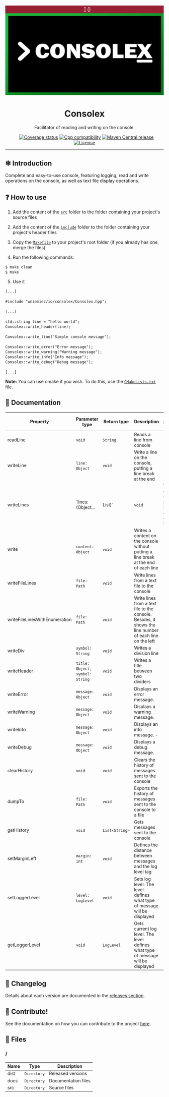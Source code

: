 ![](https://github.com/wniemiec-io-cpp/consolex/blob/master/docs/img/logo/logo.jpg)

<h1 align='center'>Consolex</h1>
<p align='center'>Facilitator of reading and writing on the console.</p>
<p align="center">
	<a href="https://github.com/wniemiec-io-cpp/consolex/actions/workflows/windows.yml"><img src="https://github.com/wniemiec-io-cpp/consolex/actions/workflows/windows.yml/badge.svg" alt=""></a>
	<a href="https://github.com/wniemiec-io-cpp/consolex/actions/workflows/macos.yml"><img src="https://github.com/wniemiec-io-cpp/consolex/actions/workflows/macos.yml/badge.svg" alt=""></a>
	<a href="https://github.com/wniemiec-io-cpp/consolex/actions/workflows/ubuntu.yml"><img src="https://github.com/wniemiec-io-cpp/consolex/actions/workflows/ubuntu.yml/badge.svg" alt=""></a>
	<a href="https://codecov.io/gh/wniemiec-io-cpp/consolex"><img src="https://codecov.io/gh/wniemiec-io-cpp/consolex/branch/master/graph/badge.svg?token=R2SFS4SP86" alt="Coverage status"></a>
	<a href="https://docs.microsoft.com/en-us/cpp/"><img src="https://img.shields.io/badge/C++-17+-D0008F.svg" alt="Cpp compatibility"></a>
	<a href="https://mvnrepository.com/artifact/io.github.wniemiec-io-cpp/consolex"><img src="https://img.shields.io/maven-central/v/io.github.wniemiec-io-cpp/consolex" alt="Maven Central release"></a>
	<a href="https://github.com/wniemiec-io-cpp/consolex/blob/master/LICENSE"><img src="https://img.shields.io/github/license/wniemiec-io-cpp/consolex" alt="License"></a>
</p>
<hr />

## ❇ Introduction
Complete and easy-to-use console, featuring logging, read and write operations on the console, as well as text file display operations.

## ❓ How to use
1. Add the content of the [`src`](https://github.com/wniemiec-io-cpp/consolex/blob/master/src) folder to the folder containing your project's source files

2. Add the content of the [`include`](https://github.com/wniemiec-io-cpp/consolex/blob/master/include) folder to the folder containing your project's header files

3. Copy the [`Makefile`](https://github.com/wniemiec-io-cpp/consolex/blob/master/Makefile) to your project's root folder (if you already has one, merge the files)

4. Run the following commands:
```
$ make clean
$ make
```

5. Use it
```
[...]

#include "wniemiec/io/consolex/Consolex.hpp";

[...]

std::string line = "hello world";
Consolex::write_header(line);

Consolex::write_line("Simple console message");

Consolex::write_error("Error message");
Consolex::write_warning("Warning message");
Consolex::write_info("Info message");
Consolex::write_debug("Debug message");

[...]
```

**Note:** You can use cmake if you wish. To do this, use the [`CMakeLists.txt`](https://github.com/wniemiec-io-cpp/consolex/blob/master/CMakeLists.txt) file.

## 📖 Documentation
|        Property        |Parameter type|Return type|Description|Default parameter value|
|----------------|-------------------------------|-----|------------------------|--------|
|readLine |`void`|`String`|Reads a line from console| - |
|writeLine |`line: Object`|`void`|Write a line on the console, putting a line break at the end| - |
|writeLines |`lines: (Object... | List<String>)`|`void`|Write lines on the console, putting a line break at the end of each line| - |
|write |`content: Object`|`void`|Writes a content on the console without putting a line break at the end of each line| - |
|writeFileLines | `file: Path`|`void`|Write lines from a text file to the console| - |
|writeFileLinesWithEnumeration | `file: Path`|`void`|Write lines from a text file to the console. Besides, it shows the line number of each line on the left| - |
|writeDiv | `symbol: String`|`void`|Writes a division line| `"-"` |
|writeHeader | `title: Object, symbol: String`|`void`|Writes a title between two dividers| - , `"-"`|
|writeError | `message: Object`|`void`|Displays an error message.| - |
|writeWarning | `message: Object`|`void`|Displays a warning message.| - |
|writeInfo | `message: Object`|`void`|Displays an info message. - |
|writeDebug | `message: Object`|`void`|Displays a debug message.| - |
|clearHistory | `void`|`void`|Clears the history of messages sent to the console| - |
|dumpTo | `file: Path`|`void`|Exports the history of messages sent to the console to a file| - |
|getHistory | `void`|`List<String>`|Gets messages sent to the console| - |
|setMarginLeft | `margin: int`|`void`|Defines the distance between messages and the log level tag| - |
|setLoggerLevel | `level: LogLevel`|`void`|Sets log level. The level defines what type of message will be displayed| - |
|getLoggerLevel | `void`|`LogLevel`|Gets current log level. The level defines what type of message will be displayed| - |


## 🚩 Changelog
Details about each version are documented in the [releases section](https://github.com/williamniemiec/wniemiec-io-cpp/consolex/releases).

## 🤝 Contribute!
See the documentation on how you can contribute to the project [here](https://github.com/wniemiec-io-cpp/consolex/blob/master/CONTRIBUTING.md).

## 📁 Files

### /
|        Name        |Type|Description|
|----------------|-------------------------------|-----------------------------|
|dist |`Directory`|Released versions|
|docs |`Directory`|Documentation files|
|src     |`Directory`| Source files|
